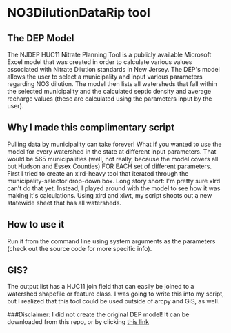 # NO3DilutionDataRip tool
## The DEP Model 
The NJDEP HUC11 Nitrate Planning Tool is a publicly available Microsoft Excel model that was created in order
to calculate various values associated with Nitrate Dilution standards in New Jersey. The DEP's model allows
the user to select a municipality and input various parameters regarding NO3 dilution. The model then lists all 
watersheds that fall within the selected municipality and the calculated septic density and average recharge values 
(these are calculated using the parameters input by the user). 

## Why I made this complimentary script
Pulling data by municipality can take forever! What if you wanted to use the model for every watershed in the state
at different input parameters. That would be 565 municipalities (well, not really, because the model covers all but
Hudson and Essex Counties) FOR EACH set of different parameters. First I tried to create an xlrd-heavy tool that 
iterated through the municipality-selector drop-down box. Long story short: I'm pretty sure xlrd can't do that yet. 
Instead, I played around with the model to see how it was making it's calculations. Using xlrd and xlwt, my script 
shoots out a new statewide sheet that has all watersheds. 

## How to use it
Run it from the command line using system arguments as the parameters (check out the source code for 
more specific info). 

## GIS?
The output list has a HUC11 join field that can easily be joined to a watershed shapefile or feature class. I was 
going to write this into my script, but I realized that this tool could be used outside of arcpy and GIS, as well. 


###Disclaimer: 
I did not create the original DEP model! It can be downloaded from this repo, or by clicking [this link](http://www.nj.gov/dep/wqmp/docs/huc11_no3_cc_planning_tool_v3.0.xls)


